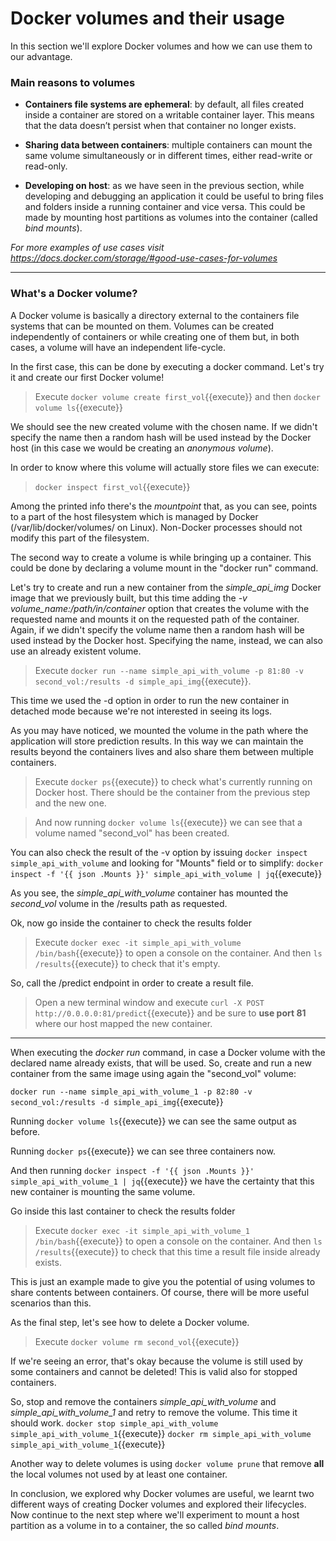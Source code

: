 # Docker volumes and their usage

In this section we'll explore Docker volumes and how we can use them to our advantage.

### Main reasons to volumes

* **Containers file systems are ephemeral**: by default, all files created inside a container 
  are stored on a writable container layer. This means that the data doesn’t persist when that 
  container no longer exists.
  

* **Sharing data between containers**: multiple containers can mount the same volume 
  simultaneously or in different times, either read-write or read-only.

  
* **Developing on host**: as we have seen in the previous section, while developing 
  and debugging an application it could be useful to bring files and folders inside a
  running container and vice versa. This could be made by mounting host partitions as 
  volumes into the container (called *bind mounts*).
  
*For more examples of use cases visit 
https://docs.docker.com/storage/#good-use-cases-for-volumes*

---

### What's a Docker volume?

A Docker volume is basically a directory external to the containers file systems that can 
be mounted on them. Volumes can be created independently of containers or while creating
one of them but, in both cases, a volume will have an independent life-cycle.

In the first case, this can be done by executing a docker command. Let's try it and create
our first Docker volume!

> Execute `docker volume create first_vol`{{execute}} and then 
> `docker volume ls`{{execute}}

We should see the new created volume with the chosen name. 
If we didn't specify the name then a random hash will be used instead by the Docker 
host (in this case we would be creating an *anonymous volume*).

In order to know where this volume will actually store files we can execute:
> `docker inspect first_vol`{{execute}}

Among the printed info there's the *mountpoint* that, as you can see, points to a part of 
the host filesystem which is managed by Docker (/var/lib/docker/volumes/ on Linux). 
Non-Docker processes should not modify this part of the filesystem.

The second way to create a volume is while bringing up a container. This could be done by 
declaring a volume mount in the "docker run" command. 

Let's try to create and run a new container from the *simple_api_img* Docker image that we 
previously built, but this time adding the *-v volume_name:/path/in/container* option that 
creates the volume with the requested name and mounts it on the requested path of the container.
Again, if we didn't specify the volume name then a random hash will be used instead by the 
Docker host. Specifying the name, instead, we can also use an already existent volume.

> Execute `docker run --name simple_api_with_volume -p 81:80 -v second_vol:/results -d simple_api_img`{{execute}}.

This time we used the -d option in order to run the new container in detached mode 
because we're not interested in seeing its logs.

As you may have noticed, we mounted the volume in the path where the application will store 
prediction results. In this way we can maintain the results beyond the containers lives and
also share them between multiple containers.

> Execute `docker ps`{{execute}} to check what's currently running on Docker host. There should
> be the container from the previous step and the new one.

> And now running `docker volume ls`{{execute}} we can see that a volume named "second_vol"
> has been created.

You can also check the result of the -v option by issuing `docker inspect simple_api_with_volume` 
and looking for "Mounts" field or to simplify: 
`docker inspect -f '{{ json .Mounts }}' simple_api_with_volume | jq`{{execute}}

As you see, the *simple_api_with_volume* container has mounted the *second_vol* volume
in the /results path as requested.

Ok, now go inside the container to check the results folder
> Execute `docker exec -it simple_api_with_volume /bin/bash`{{execute}} to open a 
> console on the container. And then `ls /results`{{execute}} to check that it's empty.

So, call the /predict endpoint in order to create a result file.

> Open a new terminal window and execute 
> `curl -X POST http://0.0.0.0:81/predict`{{execute}}
> and be sure to **use port 81** where our host mapped the new container.

---

When executing the *docker run* command, in case a Docker volume with the declared name 
already exists, that will be used. So, create and run a new container from the same image 
using again the "second_vol" volume:

`docker run --name simple_api_with_volume_1 -p 82:80 -v second_vol:/results -d simple_api_img`{{execute}}

Running `docker volume ls`{{execute}} we can see the same output as before.

Running `docker ps`{{execute}} we can see three containers now.

And then running 
`docker inspect -f '{{ json .Mounts }}' simple_api_with_volume_1 | jq`{{execute}}
we have the certainty that this new container is mounting the same volume.

Go inside this last container to check the results folder
> Execute `docker exec -it simple_api_with_volume_1 /bin/bash`{{execute}} to open a 
> console on the container. And then `ls /results`{{execute}} to check that this time 
> a result file inside already exists.

This is just an example made to give you the potential of using volumes to share contents 
between containers. Of course, there will be more useful scenarios than this.

As the final step, let's see how to delete a Docker volume.

> Execute `docker volume rm second_vol`{{execute}}

If we're seeing an error, that's okay because the volume is still used by some containers 
and cannot be deleted! This is valid also for stopped containers.

So, stop and remove the containers *simple_api_with_volume* and *simple_api_with_volume_1*
and retry to remove the volume. This time it should work.
`docker stop simple_api_with_volume simple_api_with_volume_1`{{execute}}
`docker rm simple_api_with_volume simple_api_with_volume_1`{{execute}}

Another way to delete volumes is using `docker volume prune` that remove **all** the local
volumes not used by at least one container.

In conclusion, we explored why Docker volumes are useful, we learnt two different ways of 
creating Docker volumes and explored their lifecycles. Now continue to the next step where we'll
experiment to mount a host partition as a volume in to a container, the so called *bind mounts*.